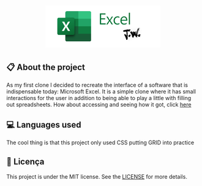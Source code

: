 
<h1 align="center">
    <img src="./imagens/icon-repository.png" alt="Excel Clone by Jhony Walker" width="300px" />
</h1>

## :clipboard: About the project

As my first clone I decided to recreate the interface of a software that is indispensable today: Microsoft Excel. It is a simple clone where it has small interactions for the user in addition to being able to play a little with filling out spreadsheets. How about accessing and seeing how it got, click [here](https://dribbble.com/)

## :computer: Languages used

The cool thing is that this project only used CSS putting GRID into practice

## :book: Licença

This project is under the MIT license. See the [LICENSE](LICENSE.md) for more details.